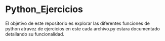 # Python_Ejercicios

El objetivo de este repositorio es  explorar las diferentes funciones de python atravez de ejercicios en este 
cada archivo.py estara documentado detallando su funcionalidad.
